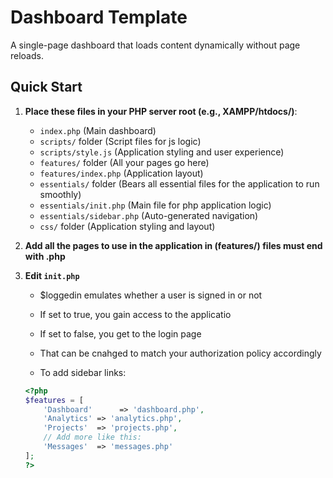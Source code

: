 # Dashboard Template
A single-page dashboard that loads content dynamically without page reloads.

## Quick Start

1. **Place these files in your PHP server root (e.g., XAMPP/htdocs/)**:
   - `index.php`       (Main dashboard)
   - `scripts/` folder   (Script files for js logic)
   - `scripts/style.js` (Application styling and user experience)
   - `features/` folder (All your pages go here)
   - `features/index.php` (Application layout)
   - `essentials/` folder (Bears all essential files for the application to run smoothly)
   - `essentials/init.php`        (Main file for php application logic)
   - `essentials/sidebar.php`     (Auto-generated navigation) 
   - `css/` folder (Application styling and layout)

2. **Add all the pages to use in the application in (features/) files must end with .php**

3. **Edit `init.php`** 
   - $loggedin emulates whether a user is signed in or not
   - If set to true, you gain access to the applicatio
   - If set to false, you get to the login page
   - That can be cnahged to match your authorization policy accordingly

   - To add sidebar links:
   ```php
   <?php
   $features = [
       'Dashboard'      => 'dashboard.php',
       'Analytics' => 'analytics.php',
       'Projects'  => 'projects.php',
       // Add more like this:
       'Messages'  => 'messages.php'
   ];
   ?>
   ```
